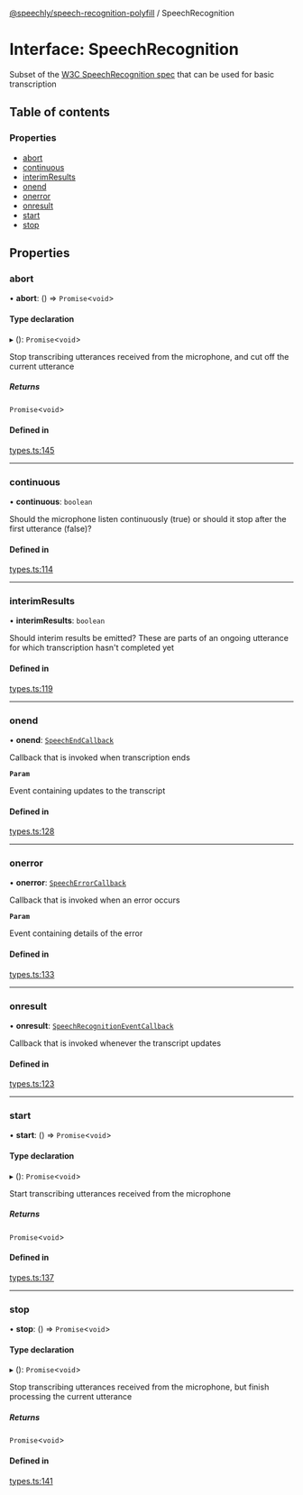 [@speechly/speech-recognition-polyfill](../README.md) / SpeechRecognition

# Interface: SpeechRecognition

Subset of the [W3C SpeechRecognition spec](https://developer.mozilla.org/en-US/docs/Web/API/SpeechRecognition) that
can be used for basic transcription

## Table of contents

### Properties

- [abort](SpeechRecognition.md#abort)
- [continuous](SpeechRecognition.md#continuous)
- [interimResults](SpeechRecognition.md#interimresults)
- [onend](SpeechRecognition.md#onend)
- [onerror](SpeechRecognition.md#onerror)
- [onresult](SpeechRecognition.md#onresult)
- [start](SpeechRecognition.md#start)
- [stop](SpeechRecognition.md#stop)

## Properties

### abort

• **abort**: () => `Promise`<`void`\>

#### Type declaration

▸ (): `Promise`<`void`\>

Stop transcribing utterances received from the microphone, and cut off the current utterance

##### Returns

`Promise`<`void`\>

#### Defined in

[types.ts:145](https://github.com/speechly/speech-recognition-polyfill/blob/HEAD/src/types.ts#L145)

___

### continuous

• **continuous**: `boolean`

Should the microphone listen continuously (true) or should it stop after the first utterance (false)?

#### Defined in

[types.ts:114](https://github.com/speechly/speech-recognition-polyfill/blob/HEAD/src/types.ts#L114)

___

### interimResults

• **interimResults**: `boolean`

Should interim results be emitted? These are parts of an ongoing utterance for which transcription hasn't
completed yet

#### Defined in

[types.ts:119](https://github.com/speechly/speech-recognition-polyfill/blob/HEAD/src/types.ts#L119)

___

### onend

• **onend**: [`SpeechEndCallback`](../README.md#speechendcallback)

Callback that is invoked when transcription ends

**`Param`**

Event containing updates to the transcript

#### Defined in

[types.ts:128](https://github.com/speechly/speech-recognition-polyfill/blob/HEAD/src/types.ts#L128)

___

### onerror

• **onerror**: [`SpeechErrorCallback`](../README.md#speecherrorcallback)

Callback that is invoked when an error occurs

**`Param`**

Event containing details of the error

#### Defined in

[types.ts:133](https://github.com/speechly/speech-recognition-polyfill/blob/HEAD/src/types.ts#L133)

___

### onresult

• **onresult**: [`SpeechRecognitionEventCallback`](../README.md#speechrecognitioneventcallback)

Callback that is invoked whenever the transcript updates

#### Defined in

[types.ts:123](https://github.com/speechly/speech-recognition-polyfill/blob/HEAD/src/types.ts#L123)

___

### start

• **start**: () => `Promise`<`void`\>

#### Type declaration

▸ (): `Promise`<`void`\>

Start transcribing utterances received from the microphone

##### Returns

`Promise`<`void`\>

#### Defined in

[types.ts:137](https://github.com/speechly/speech-recognition-polyfill/blob/HEAD/src/types.ts#L137)

___

### stop

• **stop**: () => `Promise`<`void`\>

#### Type declaration

▸ (): `Promise`<`void`\>

Stop transcribing utterances received from the microphone, but finish processing the current utterance

##### Returns

`Promise`<`void`\>

#### Defined in

[types.ts:141](https://github.com/speechly/speech-recognition-polyfill/blob/HEAD/src/types.ts#L141)

